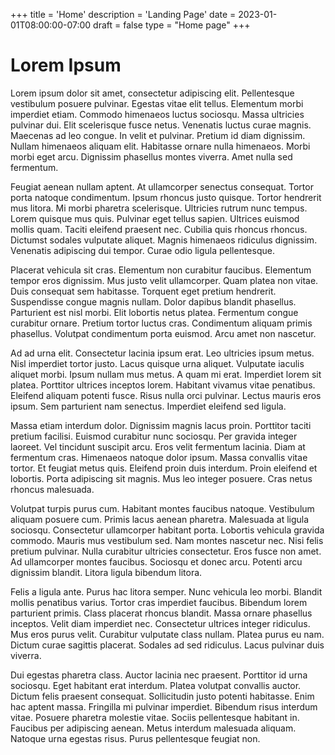 +++
title = 'Home'
description = 'Landing Page'
date = 2023-01-01T08:00:00-07:00
draft = false
type = "Home page"
+++

# Lorem Ipsum

Lorem ipsum dolor sit amet, consectetur adipiscing elit. Pellentesque vestibulum posuere pulvinar. Egestas vitae elit tellus. Elementum morbi imperdiet etiam. Commodo himenaeos luctus sociosqu. Massa ultricies pulvinar dui. Elit scelerisque fusce netus. Venenatis luctus curae magnis. Maecenas ad leo congue. In velit et pulvinar. Pretium id diam dignissim. Nullam himenaeos aliquam elit. Habitasse ornare nulla himenaeos. Morbi morbi eget arcu. Dignissim phasellus montes viverra. Amet nulla sed fermentum.

Feugiat aenean nullam aptent. At ullamcorper senectus consequat. Tortor porta natoque condimentum. Ipsum rhoncus justo quisque. Tortor hendrerit mus litora. Mi morbi pharetra scelerisque. Ultricies rutrum nunc tempus. Lorem quisque mus quis. Pulvinar eget tellus sapien. Ultrices euismod mollis quam. Taciti eleifend praesent nec. Cubilia quis rhoncus rhoncus. Dictumst sodales vulputate aliquet. Magnis himenaeos ridiculus dignissim. Venenatis adipiscing dui tempor. Curae odio ligula pellentesque.

Placerat vehicula sit cras. Elementum non curabitur faucibus. Elementum tempor eros dignissim. Mus justo velit ullamcorper. Quam platea non vitae. Duis consequat sem habitasse. Torquent eget pretium hendrerit. Suspendisse congue magnis nullam. Dolor dapibus blandit phasellus. Parturient est nisl morbi. Elit lobortis netus platea. Fermentum congue curabitur ornare. Pretium tortor luctus cras. Condimentum aliquam primis phasellus. Volutpat condimentum porta euismod. Arcu amet non nascetur.

Ad ad urna elit. Consectetur lacinia ipsum erat. Leo ultricies ipsum metus. Nisl imperdiet tortor justo. Lacus quisque urna aliquet. Vulputate iaculis aliquet morbi. Ipsum nullam mus metus. A quam mi erat. Imperdiet lorem sit platea. Porttitor ultrices inceptos lorem. Habitant vivamus vitae penatibus. Eleifend aliquam potenti fusce. Risus nulla orci pulvinar. Lectus mauris eros ipsum. Sem parturient nam senectus. Imperdiet eleifend sed ligula.

Massa etiam interdum dolor. Dignissim magnis lacus proin. Porttitor taciti pretium facilisi. Euismod curabitur nunc sociosqu. Per gravida integer laoreet. Vel tincidunt suscipit arcu. Eros velit fermentum lacinia. Diam at fermentum cras. Himenaeos natoque dolor ipsum. Massa convallis vitae tortor. Et feugiat metus quis. Eleifend proin duis interdum. Proin eleifend et lobortis. Porta adipiscing sit magnis. Mus leo integer posuere. Cras netus rhoncus malesuada.

Volutpat turpis purus cum. Habitant montes faucibus natoque. Vestibulum aliquam posuere cum. Primis lacus aenean pharetra. Malesuada at ligula sociosqu. Consectetur ullamcorper habitant porta. Lobortis vehicula gravida commodo. Mauris mus vestibulum sed. Nam montes nascetur nec. Nisi felis pretium pulvinar. Nulla curabitur ultricies consectetur. Eros fusce non amet. Ad ullamcorper montes faucibus. Sociosqu et donec arcu. Potenti arcu dignissim blandit. Litora ligula bibendum litora.

Felis a ligula ante. Purus hac litora semper. Nunc vehicula leo morbi. Blandit mollis penatibus varius. Tortor cras imperdiet faucibus. Bibendum lorem parturient primis. Class placerat rhoncus blandit. Massa ornare phasellus inceptos. Velit diam imperdiet nec. Consectetur ultrices integer ridiculus. Mus eros purus velit. Curabitur vulputate class nullam. Platea purus eu nam. Dictum curae sagittis placerat. Sodales ad sed ridiculus. Lacus pulvinar duis viverra.

Dui egestas pharetra class. Auctor lacinia nec praesent. Porttitor id urna sociosqu. Eget habitant erat interdum. Platea volutpat convallis auctor. Dictum felis praesent consequat. Sollicitudin justo potenti habitasse. Enim hac aptent massa. Fringilla mi pulvinar imperdiet. Bibendum risus interdum vitae. Posuere pharetra molestie vitae. Sociis pellentesque habitant in. Faucibus per adipiscing aenean. Metus interdum malesuada aliquam. Natoque urna egestas risus. Purus pellentesque feugiat non.